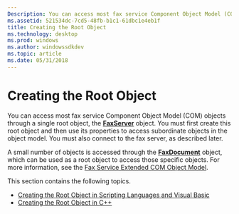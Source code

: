 ```yaml
---
Description: You can access most fax service Component Object Model (COM) objects through a single root object, the FaxServer object.
ms.assetid: 521534dc-7cd5-48fb-b1c1-61dbc1e4eb1f
title: Creating the Root Object
ms.technology: desktop
ms.prod: windows
ms.author: windowssdkdev
ms.topic: article
ms.date: 05/31/2018
---
```


# Creating the Root Object

You can access most fax service Component Object Model (COM) objects through a single root object, the [**FaxServer**](-mfax-faxserver.md) object. You must first create this root object and then use its properties to access subordinate objects in the object model. You must also connect to the fax server, as described later.

A small number of objects is accessed through the [**FaxDocument**](-mfax-faxdocument.md) object, which can be used as a root object to access those specific objects. For more information, see the [Fax Service Extended COM Object Model](-mfax-fax-service-extended-com-object-model.md).

This section contains the following topics.

-   [Creating the Root Object in Scripting Languages and Visual Basic](-mfax-creating-the-root-object-in-scripting-languages-and-visual-basic.md)
-   [Creating the Root Object in C++](-mfax-creating-the-root-object-in-c-.md)

 

 



